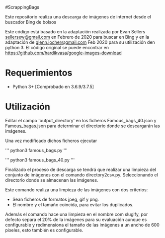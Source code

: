 #ScrappingBags

Este repositorio realiza una descarga de imágenes de internet desde el buscador Bing de bolsos

Este código está basado en la adaptación realizada por  Evan Sellers <sellersew@gmail.com> en Febrero de 2020 para buscar en Bing y en la adaptación de glenn.jocher@gmail.com Feb 2020 para su utilización den python 3.
El código original se puede encontrar en https://github.com/hardikvasa/google-images-download


# Requerimientos

- Python 3+ [Comprobado en 3.6.9/3.7.5]

# Utilización

Editar el campo 'output_directory' en los ficheros Famous_bags_40.json y Famous_bagas.json  para determinar el directorio donde se descargarán las imágenes.

Una vez modificado dichos ficheros ejecutar

'''
  python3 famous_bags.py
'''


'''
  python3 famous_bags_40.py
'''


Finalizado el proceso de descarga se tendrá que realizar una limpieza del conjunto de imágenes con el comando directory2csv.py. Seleccionando el directorio donde se almacenan las imágenes.

Este comando realiza una limpieza de las imágenes con dos criterios:

- Sean ficheros de formatos jpeg, gif y png.
- El nombre y  el tamaño coincida, para evitar los duplicados.


Además el comando hace una limpieza en el nombre com slugify, por defecto separa el 20% de la imágenes para su evaluación aunque es configurable y redimensiona el tamaño de las imágenes a un ancho de 600 pixeles, esto también es configurable.
